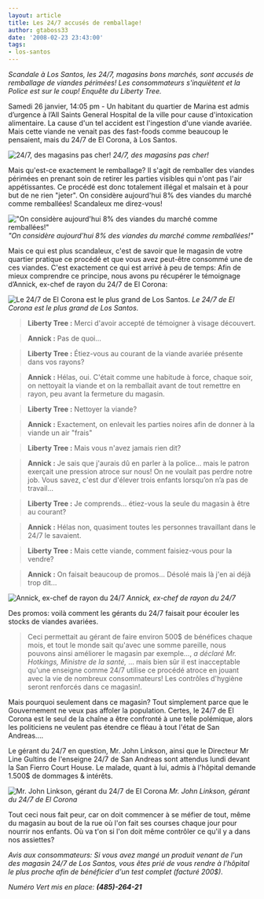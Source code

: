 ```yaml
---
layout: article
title: Les 24/7 accusés de remballage!
author: gtaboss33
date: '2008-02-23 23:43:00'
tags:
- los-santos
---
```


_Scandale à Los Santos, les 24/7, magasins bons marchés, sont accusés de remballage de viandes périmées! Les consommateurs s'inquiètent et la Police est sur le coup! Enquête du Liberty Tree._

Samedi 26 janvier, 14:05 pm - Un habitant du quartier de Marina est admis d’urgence à l’All Saints General Hospital de la ville pour cause d'intoxication alimentaire. La cause d'un tel accident est l'ingestion d'une viande avariée. Mais cette viande ne venait pas des fast-foods comme beaucoup le pensaient, mais du 24/7 de El Corona, à Los Santos.

![24/7, des magasins pas cher!]()
_24/7, des magasins pas cher!_

Mais qu'est-ce exactement le remballage? Il s'agit de remballer des viandes périmées en prenant soin de retirer les parties visibles qui n'ont pas l'air appétissantes. Ce procédé est donc totalement illégal et malsain et à pour but de ne rien "jeter". On considère aujourd'hui 8% des viandes du marché comme remballées! Scandaleux me direz-vous!

!["On considère aujourd'hui 8% des viandes du marché comme remballées!"]()
_"On considère aujourd'hui 8% des viandes du marché comme remballées!"_

Mais ce qui est plus scandaleux, c'est de savoir que le magasin de votre quartier pratique ce procédé et que vous avez peut-être consommé une de ces viandes. C'est exactement ce qui est arrivé à peu de temps: Afin de mieux comprendre ce principe, nous avons pu récupérer le témoignage d’Annick, ex-chef de rayon du 24/7 de El Corona:

![Le 24/7 de El Corona est le plus grand de Los Santos.]()
_Le 24/7 de El Corona est le plus grand de Los Santos._

> **Liberty Tree :** Merci d'avoir accepté de témoigner à visage découvert.

> **Annick :** Pas de quoi...

> **Liberty Tree :** Étiez-vous au courant de la viande avariée présente dans vos rayons?

> **Annick :** Hélas, oui. C'était comme une habitude à force, chaque soir, on nettoyait la viande et on la remballait avant de tout remettre en rayon, peu avant la fermeture du magasin.

> **Liberty Tree :** Nettoyer la viande?

> **Annick :** Exactement, on enlevait les parties noires afin de donner à la viande un air "frais"

> **Liberty Tree :** Mais vous n'avez jamais rien dit?

> **Annick :** Je sais que j'aurais dû en parler à la police... mais le patron exerçait une pression atroce sur nous! On ne voulait pas perdre notre job. Vous savez, c'est dur d'élever trois enfants lorsqu’on n’a pas de travail...

> **Liberty Tree :** Je comprends... étiez-vous la seule du magasin à être au courant?

> **Annick :** Hélas non, quasiment toutes les personnes travaillant dans le 24/7 le savaient.

> **Liberty Tree :** Mais cette viande, comment faisiez-vous pour la vendre?

> **Annick :** On faisait beaucoup de promos... Désolé mais là j'en ai déjà trop dit...

![Annick, ex-chef de rayon du 24/7]()
_Annick, ex-chef de rayon du 24/7_

Des promos: voilà comment les gérants du 24/7 faisait pour écouler les stocks de viandes avariées.

> Ceci permettait au gérant de faire environ 500$ de bénéfices chaque mois, et tout le monde sait qu'avec une somme pareille, nous pouvons ainsi améliorer le magasin par exemple..., _a déclaré Mr. Hotkings, Ministre de la santé,_ ... mais bien sûr il est inacceptable qu'une enseigne comme 24/7 utilise ce procédé atroce en jouant avec la vie de nombreux consommateurs! Les contrôles d'hygiène seront renforcés dans ce magasin!.

Mais pourquoi seulement dans ce magasin? Tout simplement parce que le Gouvernement ne veux pas affoler la population. Certes, le 24/7 de El Corona est le seul de la chaîne a être confronté à une telle polémique, alors les politiciens ne veulent pas étendre ce fléau à tout l'état de San Andreas....

Le gérant du 24/7 en question, Mr. John Linkson, ainsi que le Directeur Mr Line Gultins de l'enseigne 24/7 de San Andreas sont attendus lundi devant la San Fierro Court House. Le malade, quant à lui, admis à l'hôpital demande 1.500$ de dommages & intérêts.

![Mr. John Linkson, gérant du 24/7 de El Corona]()
_Mr. John Linkson, gérant du 24/7 de El Corona_

Tout ceci nous fait peur, car on doit commencer à se méfier de tout, même du magasin au bout de la rue où l'on fait ses courses chaque jour pour nourrir nos enfants. Où va t'on si l'on doit même contrôler ce qu'il y a dans nos assiettes?

_Avis aux consommateurs: Si vous avez mangé un produit venant de l'un des magasin 24/7 de Los Santos, vous êtes prié de vous rendre à l'hôpital le plus proche afin de bénéficier d'un test complet (facturé 200$)._

_Numéro Vert mis en place: **(485)-264-21**_

<!--kg-card-end: markdown-->
